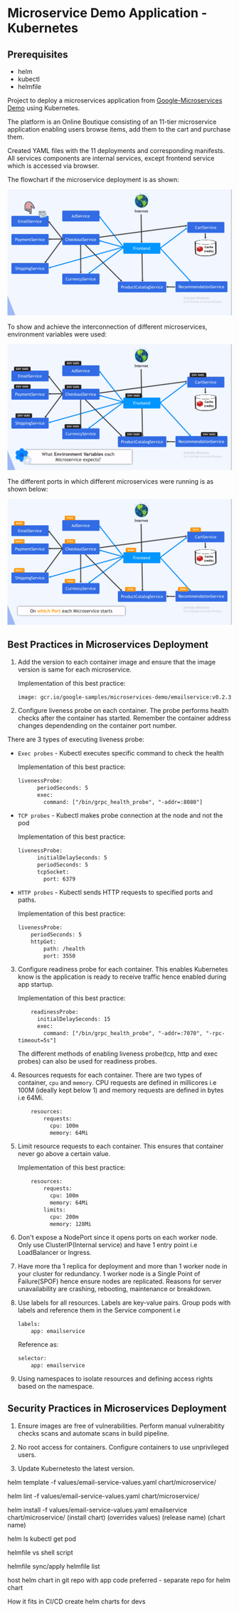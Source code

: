 # Microservice Demo Application -  Kubernetes

## Prerequisites
- helm
- kubectl
- helmfile

Project to deploy a microservices application from [Google-Microservices Demo](https://github.com/GoogleCloudPlatform/microservices-demo) using Kubernetes.

The platform is an Online Boutique consisting of an 11-tier microservice application enabling users browse items, add them to the cart and purchase them.

Created YAML files with the 11 deployments and corresponding manifests. All services components are internal services, except frontend service which is accessed via browser.

The flowchart if the microservice deployment is as shown:

![Deployments](img/flow.png)

To show and achieve the interconnection of different microservices, environment variables were used:

![Environment Variables](img/envVars.png)

The different ports in which different microservices were running is as shown below:

![Port Configuration](img/port.png)


## Best Practices in Microservices Deployment

1. Add the version to each container image and ensure that the image version is same for each microservice.

    Implementation of this best practice:
    ```
    image: gcr.io/google-samples/microservices-demo/emailservice:v0.2.3
    ```

2. Configure liveness probe on each container. The probe performs health checks after the container has started. Remember the container address changes dependending on the container port number.

There are 3 types of executing liveness probe:
- `Exec probes` - Kubectl executes specific command to check the health

    Implementation of this best practice:
    ```
    livenessProbe:
          periodSeconds: 5
          exec:
            command: ["/bin/grpc_health_probe", "-addr=:8080"]
    ```

- `TCP probes` - Kubectl makes probe connection at the node and not the pod

    Implementation of this best practice:
    ```
    livenessProbe:
          initialDelaySeconds: 5
          periodSeconds: 5
          tcpSocket:
            port: 6379
    ```

- `HTTP probes` - Kubectl sends HTTP requests to specified ports and paths.

    Implementation of this best practice:
    ```
    livenessProbe:
        periodSeconds: 5
        httpGet:
            path: /health
            port: 3550
    ```

3. Configure readiness probe for each container. This enables Kubernetes know is the application is ready to receive traffic hence enabled during app startup.

    Implementation of this best practice:
    ```
        readinessProbe:
          initialDelaySeconds: 15
          exec:
            command: ["/bin/grpc_health_probe", "-addr=:7070", "-rpc-timeout=5s"]
    ```
    The different methods of enabling liveness probe(tcp, http and exec probes) can also be used for readiness probes.

4. Resources requests for each container. There are two types of container, `cpu` and `memory`. CPU requests are defined in millicores i.e 100M (ideally kept below 1) and memory requests are defined in bytes i.e 64Mi.
    ```
        resources:
            requests:
              cpu: 100m
              memory: 64Mi
    ```

5. Limit resource requests to each container. This ensures that container never go above a certain value.

    Implementation of this best practice:
    ```
        resources:
            requests:
              cpu: 100m
              memory: 64Mi
            limits:
              cpu: 200m
              memory: 128Mi
    ```

6. Don't expose a NodePort since it opens ports on each worker node. Only use ClusterIP(Internal service) and have 1 entry point i.e LoadBalancer or Ingress.

7. Have more tha 1 replica for deployment and more than 1 worker node in your cluster for redundancy. 1 worker node is a Single Point of Failure(SPOF) hence ensure nodes are replicated. Reasons for server unavailability are crashing, rebooting, maintenance or breakdown.

8. Use labels for all resources. Labels are key-value pairs. Group pods with labels and reference them in the Service component i.e
    ```
    labels:
        app: emailservice
    ```
    Reference as:
    ```
    selector:
        app: emailservice
    ```

9. Using namespaces to isolate resources and defining access rights based on the namespace.


## Security Practices in Microservices Deployment

1. Ensure images are free of vulnerabilities. Perform manual vulnerabitity checks scans and automate scans in build pipeline.

2. No root access for containers. Configure containers to use unprivileged users.

3. Update Kubernetesto the latest version.



helm template -f values/email-service-values.yaml chart/microservice/

helm lint -f values/email-service-values.yaml chart/microservice/

helm install -f values/email-service-values.yaml emailservice chart/microservice/
(install chart)  (overrides values)              (release name) (chart name)

helm ls
kubectl get pod

helmfile vs shell script

helmfile sync/apply
helmfile list

host helm chart in git repo with app code
preferred - separate repo for helm chart

How it fits in CI/CD 
create helm charts for devs


